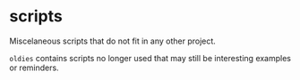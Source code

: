 scripts
=======

Miscelaneous scripts that do not fit in any other project.

`oldies` contains scripts no longer used that may still be interesting examples or reminders.
